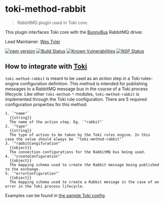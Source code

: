 # toki-method-rabbit
> RabbitMQ plugin used in Toki core.

This plugin interfaces Toki core with the [BunnyBus](https://github.com/xogroup/bunnybus) RabbitMQ driver.

Lead Maintainer: [Wes Tyler](https://github.com/westyler)

[![npm version](https://badge.fury.io/js/%40toki%2Ftoki-method-rabbit.svg)](https://badge.fury.io/js/%40toki%2Ftoki-method-rabbit)
[![Build Status](https://travis-ci.org/xogroup/toki-method-rabbit.svg?branch=master)](https://travis-ci.org/xogroup/toki-method-rabbit)
[![Known Vulnerabilities](https://snyk.io/test/github/xogroup/toki-method-rabbit/badge.svg)](https://snyk.io/test/github/xogroup/toki-method-rabbit)
[![NSP Status](https://nodesecurity.io/orgs/xo-group/projects/f642dd37-2a46-4ffc-b46c-773f1d1c270c/badge)](https://nodesecurity.io/orgs/xo-group/projects/f642dd37-2a46-4ffc-b46c-773f1d1c270c)

## How to integrate with [Toki](https://github.com/xogroup/toki)

`toki-method-rabbit` is meant to be used as an *action* step in a Toki rules-engine configuration definition.
This method is intended for publishing messages to a RabbitMQ message bus in the course of a Toki process lifecycle.
 Like other `toki-method-*` modules, `toki-method-rabbit` is implemented through the Toki rule configuration. 
 There are 5 required configuration properties for this method:
  
    1. `"name"`
      {{string}}
      The name of the action step. Eg. `"rabbit"`
    2. `"type"`
      {{string}}
      The type of action to be taken by the Toki rules engine. In this case the value should always be `"toki-method-rabbit"`
    3. `"rabbitCongifuration"`
      {{object}}
      The connection configurations for the RabbitMQ bus being used.
    4. `"createConfiguration"`
      {{object}}
      The mapping schema used to create the Rabbit message being published to the exchange.
    5. `"errorConfiguration"`
      {{object}}
      The mapping schema used to create a Rabbit message in the case of an error in the Toki process lifecycle.

<!-- Customize this if needed -->
Examples can be found in [the sample Toki config](test/sample-config.json).

